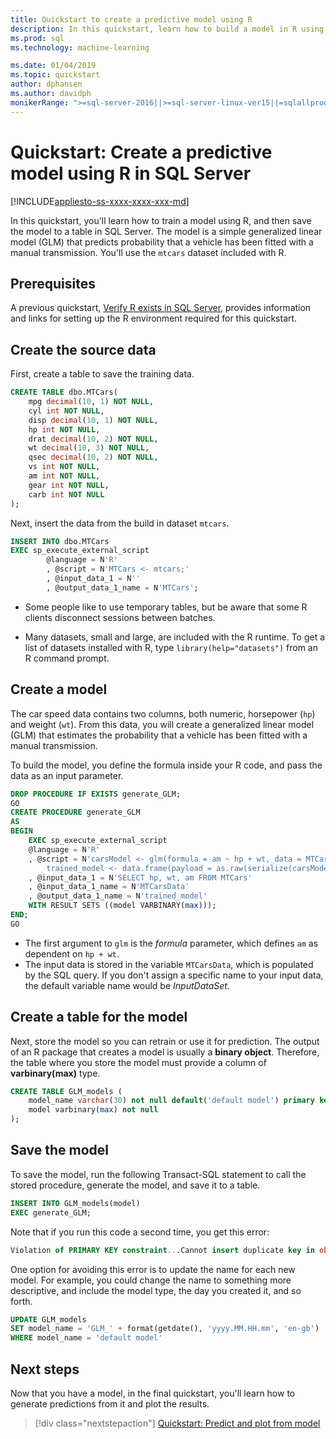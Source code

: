 ```yaml
---
title: Quickstart to create a predictive model using R
description: In this quickstart, learn how to build a model in R using SQL Server data to plot predictions.
ms.prod: sql
ms.technology: machine-learning

ms.date: 01/04/2019
ms.topic: quickstart
author: dphansen
ms.author: davidph
monikerRange: ">=sql-server-2016||>=sql-server-linux-ver15||=sqlallproducts-allversions"
---
```

# Quickstart: Create a predictive model using R in SQL Server
[!INCLUDE[appliesto-ss-xxxx-xxxx-xxx-md](../../includes/appliesto-ss-xxxx-xxxx-xxx-md.md)]

In this quickstart, you'll learn how to train a model using R, and then save the model to a table in SQL Server. The model is a simple generalized linear model (GLM) that predicts probability that a vehicle has been fitted with a manual transmission. You'll use the `mtcars` dataset included with R.

## Prerequisites

A previous quickstart, [Verify R exists in SQL Server](quickstart-r-verify.md), provides information and links for setting up the R environment required for this quickstart.

## Create the source data

First, create a table to save the training data.

```sql
CREATE TABLE dbo.MTCars(
    mpg decimal(10, 1) NOT NULL,
    cyl int NOT NULL,
    disp decimal(10, 1) NOT NULL,
    hp int NOT NULL,
    drat decimal(10, 2) NOT NULL,
    wt decimal(10, 3) NOT NULL,
    qsec decimal(10, 2) NOT NULL,
    vs int NOT NULL,
    am int NOT NULL,
    gear int NOT NULL,
    carb int NOT NULL
);
```

Next, insert the data from the build in dataset `mtcars`.

```SQL
INSERT INTO dbo.MTCars
EXEC sp_execute_external_script
        @language = N'R'
        , @script = N'MTCars <- mtcars;'
        , @input_data_1 = N''
        , @output_data_1_name = N'MTCars';
```

+ Some people like to use temporary tables, but be aware that some R clients disconnect sessions between batches.

+ Many datasets, small and large, are included with the R runtime. To get a list of datasets installed with R,  type `library(help="datasets")` from an R command prompt.

## Create a model

The car speed data contains two columns, both numeric, horsepower (`hp`) and weight (`wt`). From this data, you will create a generalized linear model (GLM) that estimates the probability that a vehicle has been fitted with a manual transmission.

To build the model, you define the formula inside your R code, and pass the data as an input parameter.

```sql
DROP PROCEDURE IF EXISTS generate_GLM;
GO
CREATE PROCEDURE generate_GLM
AS
BEGIN
    EXEC sp_execute_external_script
    @language = N'R'
    , @script = N'carsModel <- glm(formula = am ~ hp + wt, data = MTCarsData, family = binomial);
        trained_model <- data.frame(payload = as.raw(serialize(carsModel, connection=NULL)));'
    , @input_data_1 = N'SELECT hp, wt, am FROM MTCars'
    , @input_data_1_name = N'MTCarsData'
    , @output_data_1_name = N'trained_model'
    WITH RESULT SETS ((model VARBINARY(max)));
END;
GO
```

+ The first argument to `glm` is the *formula* parameter, which defines `am` as dependent on `hp + wt`.
+ The input data is stored in the variable `MTCarsData`, which is populated by the SQL query. If you don't assign a specific name to your input data, the default variable name would be _InputDataSet_.

## Create a table for the model

Next, store the model so you can retrain or use it for prediction. The output of an R package that creates a model is usually a **binary object**. Therefore, the table where you store the model must provide a column of **varbinary(max)** type.

```sql
CREATE TABLE GLM_models (
    model_name varchar(30) not null default('default model') primary key,
    model varbinary(max) not null
);
```

## Save the model

To save the model, run the following Transact-SQL statement to call the stored procedure, generate the model, and save it to a table.

```sql
INSERT INTO GLM_models(model)
EXEC generate_GLM;
```

Note that if you run this code a second time, you get this error:

```sql
Violation of PRIMARY KEY constraint...Cannot insert duplicate key in object dbo.stopping_distance_models
```

One option for avoiding this error is to update the name for each new model. For example, you could change the name to something more descriptive, and include the model type, the day you created it, and so forth.

```sql
UPDATE GLM_models
SET model_name = 'GLM_' + format(getdate(), 'yyyy.MM.HH.mm', 'en-gb')
WHERE model_name = 'default model'
```

## Next steps

Now that you have a model, in the final quickstart, you'll learn how to generate predictions from it and plot the results.

> [!div class="nextstepaction"]
> [Quickstart: Predict and plot from model](quickstart-r-predict-from-model.md)